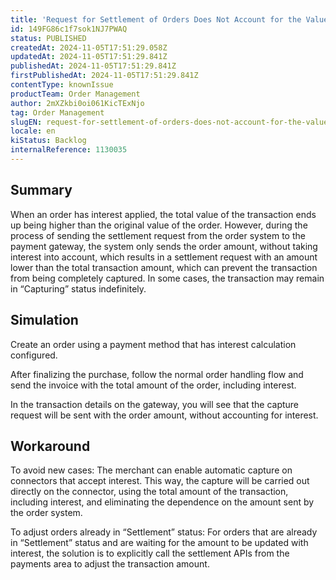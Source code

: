 ```yaml
---
title: 'Request for Settlement of Orders Does Not Account for the Value of Interest'
id: 149FG86c1f7sok1NJ7PWAQ
status: PUBLISHED
createdAt: 2024-11-05T17:51:29.058Z
updatedAt: 2024-11-05T17:51:29.841Z
publishedAt: 2024-11-05T17:51:29.841Z
firstPublishedAt: 2024-11-05T17:51:29.841Z
contentType: knownIssue
productTeam: Order Management
author: 2mXZkbi0oi061KicTExNjo
tag: Order Management
slugEN: request-for-settlement-of-orders-does-not-account-for-the-value-of-interest
locale: en
kiStatus: Backlog
internalReference: 1130035
---
```


## Summary


When an order has interest applied, the total value of the transaction ends up being higher than the original value of the order. However, during the process of sending the settlement request from the order system to the payment gateway, the system only sends the order amount, without taking interest into account, which results in a settlement request with an amount lower than the total transaction amount, which can prevent the transaction from being completely captured.
In some cases, the transaction may remain in “Capturing” status indefinitely.


##

## Simulation


Create an order using a payment method that has interest calculation configured.

After finalizing the purchase, follow the normal order handling flow and send the invoice with the total amount of the order, including interest.

In the transaction details on the gateway, you will see that the capture request will be sent with the order amount, without accounting for interest.


##

## Workaround


To avoid new cases:
The merchant can enable automatic capture on connectors that accept interest. This way, the capture will be carried out directly on the connector, using the total amount of the transaction, including interest, and eliminating the dependence on the amount sent by the order system.

To adjust orders already in “Settlement” status:
For orders that are already in “Settlement” status and are waiting for the amount to be updated with interest, the solution is to explicitly call the settlement APIs from the payments area to adjust the transaction amount.





